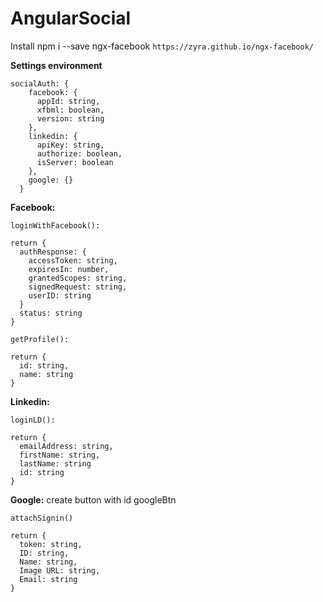 # AngularSocial

Install npm i --save ngx-facebook
`https://zyra.github.io/ngx-facebook/`

**Settings environment**
```
socialAuth: {
    facebook: {
      appId: string,
      xfbml: boolean,
      version: string
    },
    linkedin: {
      apiKey: string,
      authorize: boolean,
      isServer: boolean
    },
    google: {}
  }
```

**Facebook:**
<br>
```
loginWithFacebook():

return {
  authResponse: {
    accessToken: string,
    expiresIn: number,
    grantedScopes: string,
    signedRequest: string,
    userID: string
  }
  status: string
}
```
```
getProfile():

return {
  id: string,
  name: string
}
```

**Linkedin:**
```
loginLD():

return {
  emailAddress: string,
  firstName: string,
  lastName: string
  id: string
}
```

**Google:**
create button with id googleBtn
```
attachSignin()

return {
  token: string,
  ID: string,
  Name: string,
  Image URL: string,
  Email: string
}

```
